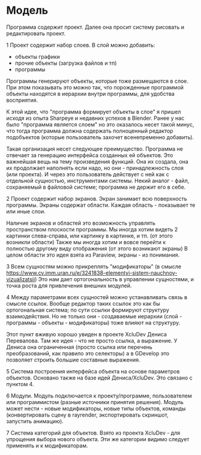 # Модель

Программа содержит проект. Далее она просит систему рисовать и редактировать проект.

1
Проект содержит набор слоев. В слой можно добавить:
- объекты графики
- прочие объекты (загрузка файлов и тп)
- программы

Программы генерируют объекты, которые тоже размещаются в слое. При этом показывать это можно так, что порожденные программой объекты находятся в иерархии внутри программы, для удобства восприятия.

К этой идее, что "программа формирует объекты в слое" я пришел исходя из опыта Sharpeye и недавних успехов в Blender.
Ранее у нас было "программа является слоем" но это оказалось несет такой минус, что тогда программа должна содержать
полноценный редактор подобъектов (которые пользователь захочет всенепременно добавить).

Такая организация несет следующее преимущество. Программа не отвечает за генерацию интерфейса созданных ей объектов.
Это важнейшая вещь на тему произведения функций. Она их создала, она их продолжает наполнять если надо, но они - принадлежность слоя (или проекта). И через это пользователь действует с ней как с отдельной сущностью, инструментами системы. Некий аналог - файл, сохраняемый в файловой системе; программа не держит его в себе.

2
Проект содержит набор экранов. Экран занимает всю поверхность программы.
Экраны содержат области. Каждая область - показывает те или иные слои.

Наличие экранов и областей это возможность управлять пространством плоскости программы.
Мы иногда хотим видеть 2 картинки слева-справа, или картинку в картинке, и тп. (от этого возникли области)
Также мы иногда хотим и вовсе перейти к полностью другому виду отображения (от этого возникают экраны)
В целом области это идея взята из Paraview, экраны - из понимания.

3
Всем сущностям можно прикреплять "модификаторы" (в смысле https://www.cv.imm.uran.ru/e/3241838-elementyi-sistem-nauchnoy-vizualizatsii) Это нам дает ортогональность в управлении сущностями, и точка роста для привлечения внешних модулей. 

4
Между параметрами всех сущностей можно устанавливать связь в смысле ссылок.
Вообще редактор таких ссылок это как бы ортогональная система; по сути ссылки формируют структуру взаимодействия.
Но не только они - создаваемые иерархии (слой - программы - объекты - модификаторы) тоже влияют на структуру.

Этот пункт вживую хорошо увиден в проекте XcluDev Дениса Перевалова. Там же идея - что не просто ссылка, а выражение. У Дениса она ограниченная (просто ссылка или перечень преобразований, как правило это селекторы) а в GDevelop это позволяет строить большие составные выражения.

5
Система построения интерфейса объекта на основе параметров объектов. Основано также на базе идей Дениса/XcluDev.
Это связано с пунктом 4.

6
Модули. Модуль подключается к проекту/программе, пользователем или программистом (разные источники принятия решения). Модуль может нести - новые модификаторы, новые типы объектов, команды (конвертировать сцену в rayrender, экспортировать скриншот, запустить анимацию).

7
Система категорий для объектов. Взято из проекта XcluDev - для упрощения выбора нового объекта. Эти же категории видимо следует применять и к модификаторам.

